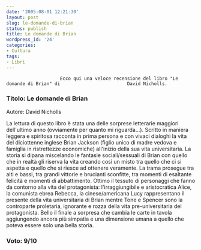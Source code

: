 ```yaml
---
date: '2005-08-01 12:21:30'
layout: post
slug: le-domande-di-brian
status: publish
title: Le domande di Brian
wordpress_id: '24'
categories:
- Cultura
tags:
- Libri
---
```


                        Ecco qui una veloce recensione del libro "Le domande di Brian" di                         David Nicholls.


###                          Titolo: Le domande di Brian
Autore: David Nicholls


La lettura di questo libro è stata una delle sorprese letterarie maggiori                         dell'ultimo anno (ovviamente per quanto mi riguarda...).
Scritto in maniera leggera e spiritosa racconta in prima persona e con vivaci                         dialoghi la vita del diciottenne inglese Brian Jackson (figlio unico di madre vedova                         e famiglia in ristrettezze economiche) all'inizio della sua vita universitaria.
La storia si dipana miscelando le fantasie sociali/sessuali di Brian con quello che                         in realtà gli riserva la vita creando così un misto tra quello che                         ci si aspetta e quello che si riesce ad ottenere veramente.
La trama prosegue tra alti e bassi, tra grandi vittorie e brucianti sconfitte,                         tra momenti di esaltante felicità e momenti di abbattimento.
Ottimo il tessuto di personaggi che fanno da contorno alla vita del protagonista:                         l'irraggiungibile e aristocratica Alice, la comunista ebrea Rebecca, la cinese/americana                         Lucy rappresentano il presente della vita universitaria di Brian mentre Tone e Spencer                         sono la controparte proletaria, ignorante e rozza della vita pre-universitaria del                         protagonista.
Bello il finale a sorpresa che cambia le carte in tavola aggiungendo ancora più                         simpatia e una dimensione umana a quello che poteva essere solo una bella storia.


### Voto: 9/10

